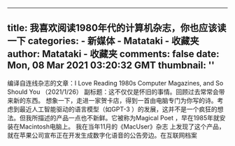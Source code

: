 
---
title: 我喜欢阅读1980年代的计算机杂志，你也应该读一下
categories: 
    - 新媒体
    - Matataki - 收藏夹
author: Matataki - 收藏夹
comments: false
date: Mon, 08 Mar 2021 03:20:32 GMT
thumbnail: ''
---

<div>   
编译自连线杂志的文章：I Love Reading 1980s Computer Magazines, and So Should You （2021/1/26） 副标题：这不仅仅是怀旧的事情。回顾过去常常会带来新的东西。  想象一下，走进一家贺卡店，得到一首由电脑专门为你写的诗。考虑到最近人工智能驱动的语言模型（如GPT-3 ）的发展，这并不是一个疯狂的想法。但我所描述的产品一点也不新鲜。它被称为Magical Poet ，早在1985年就安装在Macintosh电脑上。 我在当年11月的《MacUser》杂志 上发现了这个产品，就在苹果公司宣布正在开发生成数字化语音的公告旁边。在互联网档案  
</div>
            